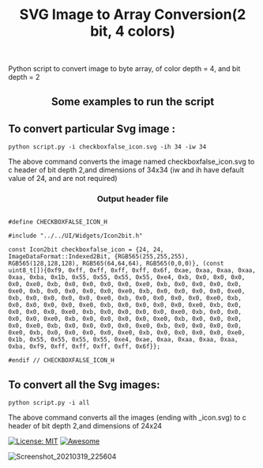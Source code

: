 <h1 align="center">SVG Image to Array Conversion(2 bit, 4 colors)</h1> <br>
<p>Python script to convert image to byte array, of color depth = 4, and bit depth = 2</p>

<h2 align="center">Some examples to run the script</h2>

## To convert particular Svg image :

`python script.py -i checkboxfalse_icon.svg -ih 34 -iw 34`

The above command converts the image named checkboxfalse_icon.svg to c header of bit depth 2,and dimensions of 34x34 (iw and ih have default value of 24, and are not required)

<h3 align="center">Output header file</h3>

```#ifndef CHECKBOXFALSE_ICON_H

#define CHECKBOXFALSE_ICON_H

#include "../../UI/Widgets/Icon2bit.h"

const Icon2bit checkboxfalse_icon = {24, 24, ImageDataFormat::Indexed2Bit, {RGB565(255,255,255), RGB565(128,128,128), RGB565(64,64,64), RGB565(0,0,0)}, (const uint8_t[]){0xf9, 0xff, 0xff, 0xff, 0xff, 0x6f, 0xae, 0xaa, 0xaa, 0xaa, 0xaa, 0xba, 0x1b, 0x55, 0x55, 0x55, 0x55, 0xe4, 0xb, 0x0, 0x0, 0x0, 0x0, 0xe0, 0xb, 0x0, 0x0, 0x0, 0x0, 0xe0, 0xb, 0x0, 0x0, 0x0, 0x0, 0xe0, 0xb, 0x0, 0x0, 0x0, 0x0, 0xe0, 0xb, 0x0, 0x0, 0x0, 0x0, 0xe0, 0xb, 0x0, 0x0, 0x0, 0x0, 0xe0, 0xb, 0x0, 0x0, 0x0, 0x0, 0xe0, 0xb, 0x0, 0x0, 0x0, 0x0, 0xe0, 0xb, 0x0, 0x0, 0x0, 0x0, 0xe0, 0xb, 0x0, 0x0, 0x0, 0x0, 0xe0, 0xb, 0x0, 0x0, 0x0, 0x0, 0xe0, 0xb, 0x0, 0x0, 0x0, 0x0, 0xe0, 0xb, 0x0, 0x0, 0x0, 0x0, 0xe0, 0xb, 0x0, 0x0, 0x0, 0x0, 0xe0, 0xb, 0x0, 0x0, 0x0, 0x0, 0xe0, 0xb, 0x0, 0x0, 0x0, 0x0, 0xe0, 0xb, 0x0, 0x0, 0x0, 0x0, 0xe0, 0xb, 0x0, 0x0, 0x0, 0x0, 0xe0, 0x1b, 0x55, 0x55, 0x55, 0x55, 0xe4, 0xae, 0xaa, 0xaa, 0xaa, 0xaa, 0xba, 0xf9, 0xff, 0xff, 0xff, 0xff, 0x6f}};

#endif // CHECKBOXFALSE_ICON_H
```

## To convert all the Svg images:

`python script.py -i all`

The above command converts all the images (ending with _icon.svg) to c header of bit depth 2,and dimensions of 24x24
 <br>
 
[![License: MIT](https://img.shields.io/badge/License-MIT-yellow.svg)](https://opensource.org/licenses/MIT)
[![Awesome](https://cdn.rawgit.com/sindresorhus/awesome/d7305f38d29fed78fa85652e3a63e154dd8e8829/media/badge.svg)](https://github.com/sindresorhus/awesome)




![Screenshot_20210319_225604](https://user-images.githubusercontent.com/54789531/111819598-8a6adb80-8906-11eb-943a-e6ae4a769350.png)
